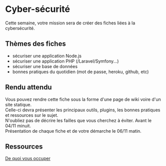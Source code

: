 # Cyber-sécurité
Cette semaine, votre mission sera de créer des fiches liées à la cybersécurité. 

## Thèmes des fiches
* sécuriser une application Node.js
* sécuriser une application PHP (/Laravel/Symfony...)
* sécuriser une base de données
* bonnes pratiques du quotidien (mot de passe, heroku, github, etc)

## Rendu attendu
Vous pouvez rendre cette fiche sous la forme d'une page de wiki voire d'un site statique.   
Celle-ci devra présenter les principaux outils, plugins, les bonnes pratiques et ressources sur le sujet.    
N'oubliez pas de décrire les failles que vous cherchez à éviter.
Avant le 04/11 minuit.   
Présentation de chaque fiche et de votre démarche le 06/11 matin.    

## Ressources
[De quoi vous occuper](https://github.com/ldevernay/cybersecurite/wiki/Ressources)
